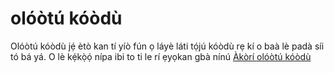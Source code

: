 # olóòtú kóòdù

Olóòtú kóòdù jẹ́ ètò kan tí yíò fún ọ láyè láti tọ́jú kóòdù rẹ kí o baà lè padà síi tó bá yá. O lè kẹ́kọ̀ọ́ nípa ibi to ti le rí ẹyọkan gbà nínú [Àkòrí olóòtú kóòdù](./code_editor/README.md)